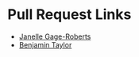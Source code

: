 # Pull Request Links 

- [Janelle Gage-Roberts](https://github.com/gingrah1/wackeldackel_story/pull/7)
- [Benjamin Taylor](https://github.com/andrewseba/kummerspeck_storytime/pull/9)
